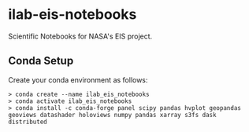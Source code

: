 # ilab-eis-notebooks
Scientific Notebooks for NASA's EIS project.


Conda Setup
---------------
Create your conda environment as follows:

    > conda create --name ilab_eis_notebooks 
    > conda activate ilab_eis_notebooks
    > conda install -c conda-forge panel scipy pandas hvplot geopandas geoviews datashader holoviews numpy pandas xarray s3fs dask distributed 
